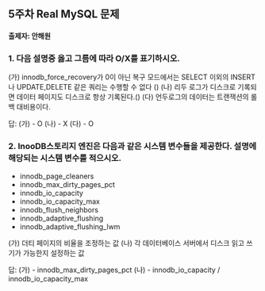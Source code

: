 
## 5주차 Real MySQL 문제
#### 출제자: 안해원

### 1. 다음 설명중 옳고 그름에 따라 O/X를 표기하시오.
(가) innodb_force_recovery가 0이 아닌 복구 모드에서는 SELECT 이외의 INSERT나 UPDATE,DELETE 같은 쿼리는 수행할 수 없다 ()
(나) 리두 로그가 디스크로 기록되면 데이터 페이지도 디스크로 항상 기록된다.()
(다) 언두로그의 데이터는 트랜잭션의 롤백 대비용이다. 

답: (가) - O
   (나) - X
   (다) - O
   

### 2. InooDB스토리지 엔진은 다음과 같은 시스템 변수들을 제공한다. 설명에 해당되는 시스템 변수를 적으시오.
- innodb_page_cleaners
- innodb_max_dirty_pages_pct
- innodb_io_capacity
- innodb_io_capacity_max
- innodb_flush_neighbors
- innodb_adaptive_flushing
- innodb_adaptive_flushing_lwm

(가) 더티 페이지의 비율을 조정하는 값
(나) 각 데이터베이스 서버에서 디스크 읽고 쓰기가 가능한지 설정하는 값

답: (가) - innodb_max_dirty_pages_pct
   (나) - innodb_io_capacity / innodb_io_capacity_max
